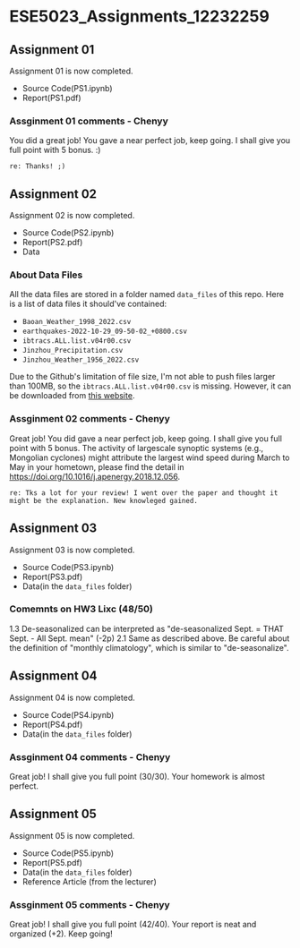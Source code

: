 # ESE5023_Assignments_12232259

## Assignment 01

Assignment 01 is now completed.

- Source Code(PS1.ipynb)
- Report(PS1.pdf)

### Assginment 01 comments - Chenyy
You did a great job! You gave a near perfect job, keep going. I shall give you full point with 5 bonus. :)

	re: Thanks! ;)

## Assignment 02

Assignment 02 is now completed.

- Source Code(PS2.ipynb)
- Report(PS2.pdf)
- Data

### About Data Files
All the data files are stored in a folder named `data_files` of this repo. Here is a list of data files it should've contained:

- `Baoan_Weather_1998_2022.csv`
- `earthquakes-2022-10-29_09-50-02_+0800.csv`
- `ibtracs.ALL.list.v04r00.csv`
- `Jinzhou_Precipitation.csv`
- `Jinzhou_Weather_1956_2022.csv`

Due to the Github's limitation of file size, I'm not able to push files larger than 100MB, so the `ibtracs.ALL.list.v04r00.csv` is missing.
However, it can be downloaded from [this website](https://www.ncei.noaa.gov/products/international-best-track-archive?name=ibtracs-data).

### Assginment 02 comments - Chenyy
Great job! You did gave a near perfect job, keep going. I shall give you full point with 5 bonus.
The activity of largescale synoptic systems (e.g., Mongolian cyclones) might attribute the largest wind speed during March to May in your hometown, please find the detail in https://doi.org/10.1016/j.apenergy.2018.12.056.

	re: Tks a lot for your review! I went over the paper and thought it might be the explanation. New knowleged gained.
	
## Assignment 03

Assignment 03 is now completed.

- Source Code(PS3.ipynb)
- Report(PS3.pdf)
- Data(in the `data_files` folder)

### Comemnts on HW3 Lixc (48/50)
1.3 
De-seasonalized can be interpreted as "de-seasonalized Sept. = THAT Sept. - All Sept. mean" (-2p)
2.1
Same as described above. Be careful about the definition of "monthly climatology", which is similar to "de-seasonalize".

## Assignment 04

Assignment 04 is now completed.

- Source Code(PS4.ipynb)
- Report(PS4.pdf)
- Data(in the `data_files` folder)

### Assginment 04 comments - Chenyy
Great job! I shall give you full point (30/30).
Your homework is almost perfect.

## Assignment 05

Assignment 05 is now completed.

- Source Code(PS5.ipynb)
- Report(PS5.pdf)
- Data(in the `data_files` folder)
- Reference Article (from the lecturer)

### Assginment 05 comments - Chenyy
Great job! I shall give you full point (42/40).
Your report is neat and organized (+2). Keep going!

